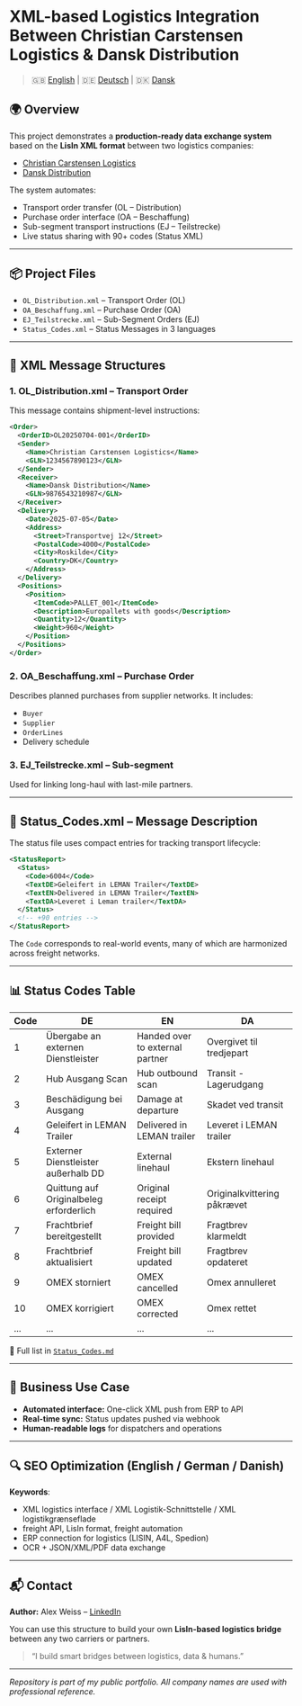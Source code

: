# XML-based Logistics Integration Between Christian Carstensen Logistics & Dansk Distribution

> 🇬🇧 [English](README.en.md) | 🇩🇪 [Deutsch](README.de.md) | 🇩🇰 [Dansk](README.da.md)

## 🌍 Overview

This project demonstrates a **production-ready data exchange system** based on the **LisIn XML format** between two logistics companies:

* [Christian Carstensen Logistics](https://www.carstensen.eu)
* [Dansk Distribution](https://www.danskdistribution.dk)

The system automates:

* Transport order transfer (OL – Distribution)
* Purchase order interface (OA – Beschaffung)
* Sub-segment transport instructions (EJ – Teilstrecke)
* Live status sharing with 90+ codes (Status XML)

---

## 📦 Project Files

* `OL_Distribution.xml` – Transport Order (OL)
* `OA_Beschaffung.xml` – Purchase Order (OA)
* `EJ_Teilstrecke.xml` – Sub-Segment Orders (EJ)
* `Status_Codes.xml` – Status Messages in 3 languages

---

## 🧠 XML Message Structures

### 1. OL\_Distribution.xml – Transport Order

This message contains shipment-level instructions:

```xml
<Order>
  <OrderID>OL20250704-001</OrderID>
  <Sender>
    <Name>Christian Carstensen Logistics</Name>
    <GLN>1234567890123</GLN>
  </Sender>
  <Receiver>
    <Name>Dansk Distribution</Name>
    <GLN>9876543210987</GLN>
  </Receiver>
  <Delivery>
    <Date>2025-07-05</Date>
    <Address>
      <Street>Transportvej 12</Street>
      <PostalCode>4000</PostalCode>
      <City>Roskilde</City>
      <Country>DK</Country>
    </Address>
  </Delivery>
  <Positions>
    <Position>
      <ItemCode>PALLET_001</ItemCode>
      <Description>Europallets with goods</Description>
      <Quantity>12</Quantity>
      <Weight>960</Weight>
    </Position>
  </Positions>
</Order>
```

### 2. OA\_Beschaffung.xml – Purchase Order

Describes planned purchases from supplier networks. It includes:

* `Buyer`
* `Supplier`
* `OrderLines`
* Delivery schedule

### 3. EJ\_Teilstrecke.xml – Sub-segment

Used for linking long-haul with last-mile partners.

---

## 📨 Status\_Codes.xml – Message Description

The status file uses compact entries for tracking transport lifecycle:

```xml
<StatusReport>
  <Status>
    <Code>6004</Code>
    <TextDE>Geleifert in LEMAN Trailer</TextDE>
    <TextEN>Delivered in LEMAN Trailer</TextEN>
    <TextDA>Leveret i Leman trailer</TextDA>
  </Status>
  <!-- +90 entries -->
</StatusReport>
```

The `Code` corresponds to real-world events, many of which are harmonized across freight networks.

---

## 📊 Status Codes Table

| Code | DE                                      | EN                              | DA                          |
| ---- | --------------------------------------- | ------------------------------- | --------------------------- |
| 1    | Übergabe an externen Dienstleister      | Handed over to external partner | Overgivet til tredjepart    |
| 2    | Hub Ausgang Scan                        | Hub outbound scan               | Transit - Lagerudgang       |
| 3    | Beschädigung bei Ausgang                | Damage at departure             | Skadet ved transit          |
| 4    | Geleifert in LEMAN Trailer              | Delivered in LEMAN trailer      | Leveret i LEMAN trailer     |
| 5    | Externer Dienstleister außerhalb DD     | External linehaul               | Ekstern linehaul            |
| 6    | Quittung auf Originalbeleg erforderlich | Original receipt required       | Originalkvittering påkrævet |
| 7    | Frachtbrief bereitgestellt              | Freight bill provided           | Fragtbrev klarmeldt         |
| 8    | Frachtbrief aktualisiert                | Freight bill updated            | Fragtbrev opdateret         |
| 9    | OMEX storniert                          | OMEX cancelled                  | Omex annulleret             |
| 10   | OMEX korrigiert                         | OMEX corrected                  | Omex rettet                 |
| ...  | ...                                     | ...                             | ...                         |

📄 Full list in [`Status_Codes.md`](./Status_Codes.md)

---

## 🎯 Business Use Case

* **Automated interface:** One-click XML push from ERP to API
* **Real-time sync:** Status updates pushed via webhook
* **Human-readable logs** for dispatchers and operations

---

## 🔍 SEO Optimization (English / German / Danish)

**Keywords**:

* XML logistics interface / XML Logistik-Schnittstelle / XML logistikgrænseflade
* freight API, LisIn format, freight automation
* ERP connection for logistics (LISIN, A4L, Spedion)
* OCR + JSON/XML/PDF data exchange

---

## 📬 Contact

**Author:** Alex Weiss – [LinkedIn](https://www.linkedin.com/in/alex-weiss-a6483417b)

You can use this structure to build your own **LisIn-based logistics bridge** between any two carriers or partners.

> “I build smart bridges between logistics, data & humans.”

---

*Repository is part of my public portfolio. All company names are used with professional reference.*
